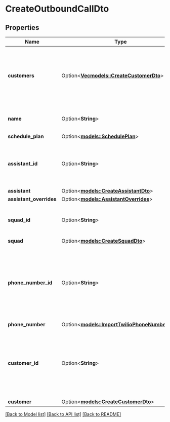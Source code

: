 # CreateOutboundCallDto

## Properties

Name | Type | Description | Notes
------------ | ------------- | ------------- | -------------
**customers** | Option<[**Vec<models::CreateCustomerDto>**](CreateCustomerDto.md)> | This is used to issue batch calls to multiple customers.  Only relevant for `outboundPhoneCall`. To call a single customer, use `customer` instead. | [optional]
**name** | Option<**String**> | This is the name of the call. This is just for your own reference. | [optional]
**schedule_plan** | Option<[**models::SchedulePlan**](SchedulePlan.md)> |  | [optional]
**assistant_id** | Option<**String**> | This is the assistant that will be used for the call. To use a transient assistant, use `assistant` instead. | [optional]
**assistant** | Option<[**models::CreateAssistantDto**](CreateAssistantDto.md)> |  | [optional]
**assistant_overrides** | Option<[**models::AssistantOverrides**](AssistantOverrides.md)> |  | [optional]
**squad_id** | Option<**String**> | This is the squad that will be used for the call. To use a transient squad, use `squad` instead. | [optional]
**squad** | Option<[**models::CreateSquadDto**](CreateSquadDto.md)> |  | [optional]
**phone_number_id** | Option<**String**> | This is the phone number that will be used for the call. To use a transient number, use `phoneNumber` instead.  Only relevant for `outboundPhoneCall` and `inboundPhoneCall` type. | [optional]
**phone_number** | Option<[**models::ImportTwilioPhoneNumberDto**](ImportTwilioPhoneNumberDto.md)> |  | [optional]
**customer_id** | Option<**String**> | This is the customer that will be called. To call a transient customer , use `customer` instead.  Only relevant for `outboundPhoneCall` and `inboundPhoneCall` type. | [optional]
**customer** | Option<[**models::CreateCustomerDto**](CreateCustomerDto.md)> |  | [optional]

[[Back to Model list]](../README.md#documentation-for-models) [[Back to API list]](../README.md#documentation-for-api-endpoints) [[Back to README]](../README.md)


